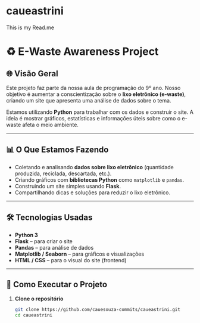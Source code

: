 # caueastrini
This is my Read.me
# ♻️ E-Waste Awareness Project

## 🌐 Visão Geral

Este projeto faz parte da nossa aula de programação do 9º ano. Nosso objetivo é aumentar a conscientização sobre o **lixo eletrônico (e-waste)**, criando um site que apresenta uma análise de dados sobre o tema.

Estamos utilizando **Python** para trabalhar com os dados e construir o site. A ideia é mostrar gráficos, estatísticas e informações úteis sobre como o e-waste afeta o meio ambiente.

---

## 📊 O Que Estamos Fazendo

- Coletando e analisando **dados sobre lixo eletrônico** (quantidade produzida, reciclada, descartada, etc.).
- Criando gráficos com **bibliotecas Python** como `matplotlib` e `pandas`.
- Construindo um site simples usando **Flask**.
- Compartilhando dicas e soluções para reduzir o lixo eletrônico.

---

## 🛠️ Tecnologias Usadas

- **Python 3**
- **Flask** – para criar o site
- **Pandas** – para análise de dados
- **Matplotlib / Seaborn** – para gráficos e visualizações
- **HTML / CSS** – para o visual do site (frontend)

---

## 🚀 Como Executar o Projeto

1. **Clone o repositório**
   ```bash
   git clone https://github.com/cauesouza-commits/caueastrini.git
   cd caueastrini
